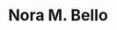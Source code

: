 ---
first_name: Nora M.
last_name: Bello
title: Nora M. Bello
role: Professor of Systems Modeling and Statistics, Department of Animal Science
organizations:
- name: The Ohio State University
  url: https://www.osu.edu/
education:
  courses:
  - course: PhD Animal Science, Michigan State University, 2010
  - course: MS Applied Statistics and MS Animal Science, Michigan State University,
      2006/2008
  - course: DVM, Catholic University of Cordoba, Argentina
social:
- icon: envelope
  icon_pack: fas
  link: mailto:bello.69@osu.edu
- icon: globe
  icon_pack: fas
  link: https://ansci.osu.edu/our-people/nora-m-bello-phd-dvm
- icon: google-scholar
  icon_pack: ai
  link: https://scholar.google.com/citations?user=J70khoAAAAAJ&hl=en&oi=ao
- icon: linkedin
  icon_pack: fab
  link: https://www.linkedin.com/in/norabello/
user_groups:
- Heads
superuser: no
---